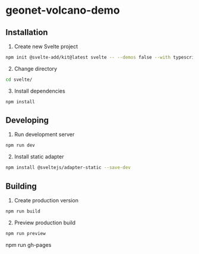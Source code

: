 # geonet-volcano-demo


## Installation

1. Create new Svelte project

```bash
npm init @svelte-add/kit@latest svelte -- --demos false --with typescript+eslint+prettier+playwright
```

2. Change directory

```bash
cd svelte/
```

3. Install dependencies

```bash
npm install
```

## Developing

1. Run development server

```bash
npm run dev
```

2. Install static adapter

```bash
npm install @sveltejs/adapter-static --save-dev
```

## Building

1. Create production version

```bash
npm run build
```

2. Preview production build

```bash
npm run preview
```
npm run gh-pages